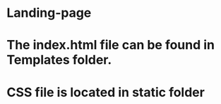 # Landing-page
# The index.html file can be found in Templates folder.
# CSS file is located in static folder
